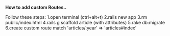 <strong>How to add custom Routes.. </strong>
<div class='float-left' class='container'>
Follow these steps: 
1.open terminal (ctrl+alt+t)
2.rails new app
3.rm public/index.html
4.rails g scaffold article (with attributes)
5.rake db:migrate
6.create custom route match 'articles/:year' => 'articles#index'
</div>